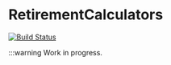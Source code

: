 # RetirementCalculators

[![Build Status](https://github.com/itsdfish/RetirementCalculators.jl/actions/workflows/CI.yml/badge.svg?branch=main)](https://github.com/itsdfish/RetirementCalculators.jl/actions/workflows/CI.yml?query=branch%3Amain)

:::warning
Work in progress.